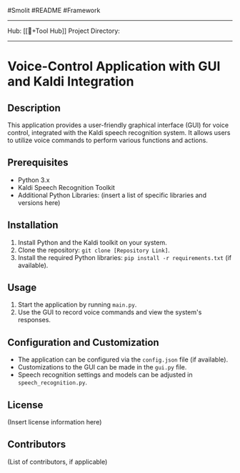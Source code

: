 #Smolit #README #Framework 
________________________________________________________________________
Hub: [[🎯+Tool Hub]]
Project Directory:
________________________________________________________________________

# Voice-Control Application with GUI and Kaldi Integration

## Description
This application provides a user-friendly graphical interface (GUI) for voice control, integrated with the Kaldi speech recognition system. It allows users to utilize voice commands to perform various functions and actions.

## Prerequisites
- Python 3.x
- Kaldi Speech Recognition Toolkit
- Additional Python Libraries: (insert a list of specific libraries and versions here)

## Installation
1. Install Python and the Kaldi toolkit on your system.
2. Clone the repository: `git clone [Repository Link]`.
3. Install the required Python libraries: `pip install -r requirements.txt` (if available).

## Usage
1. Start the application by running `main.py`.
2. Use the GUI to record voice commands and view the system's responses.

## Configuration and Customization
- The application can be configured via the `config.json` file (if available).
- Customizations to the GUI can be made in the `gui.py` file.
- Speech recognition settings and models can be adjusted in `speech_recognition.py`.

## License
(Insert license information here)

## Contributors
(List of contributors, if applicable)
